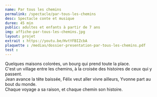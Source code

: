 ```yaml
---
name: Par tous les chemins
permalink: /spectacle/par-tous-les-chemins
desc: Spectacle conte et musique
duree: 45 min
public: adultes et enfants à partir de 7 ans
img: affiche-par-tous-les-chemins.jpg
layout: projet
extrait : https://youtu.be/HvtYFBIZcbA
plaquette : /medias/dossier-presentation-par-tous-les-chemins.pdf
test : 
---
```

Quelques maisons colorées, un bourg qui prend toute la place.<br>
C'est un village entre les chemins, à la croisée des histoires de ceux qui y passent.<br>
Jean avance la tête baissée, Félix veut aller vivre ailleurs, Yvonne part au bout du monde.<br>
Chaque voyage a sa raison, et chaque chemin son histoire.
